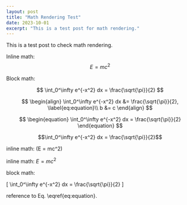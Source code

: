 ```yaml
---
layout: post
title: "Math Rendering Test"
date: 2023-10-01
excerpt: "This is a test post for math rendering."
---
```


This is a test post to check math rendering.

Inline math: $$E = mc^2$$

Block math:

$$
\int_0^\infty e^{-x^2} dx = \frac{\sqrt{\pi}}{2}
$$

$$
\begin{align}
    \int_0^\infty e^{-x^2} dx &= \frac{\sqrt{\pi}}{2}, \label{eq:equation}\\
    b &= c
\end{align}
$$

$$
\begin{equation}
    \int_0^\infty e^{-x^2} dx = \frac{\sqrt{\pi}}{2}
\end{equation}
$$


```math
\int_0^\infty e^{-x^2} dx = \frac{\sqrt{\pi}}{2}
```

inline math: \(E = mc^2\)

inline math: $E = mc^2$

block math:

\[
\int_0^\infty e^{-x^2} dx = \frac{\sqrt{\pi}}{2}
\]

reference to Eq. \eqref{eq:equation}.